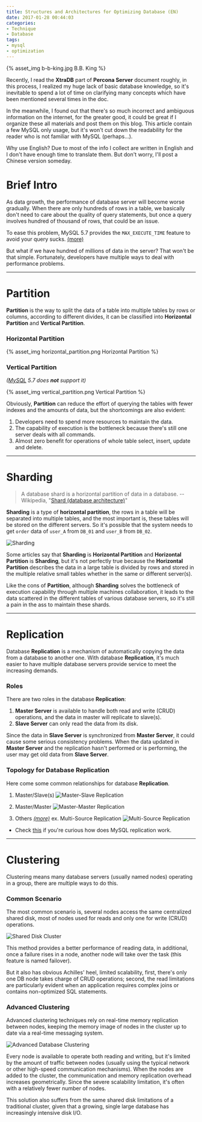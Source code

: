 ```yaml
---
title: Structures and Architectures for Optimizing Database (EN)
date: 2017-01-28 00:44:03
categories:
- Technique
- Database
tags:
- mysql
- optimization
---
```


{% asset_img b-b-king.jpg B.B. King %}

Recently, I read the **XtraDB** part of **Percona Server** document roughly, in this process, I realized my huge lack of basic database knowledge, so it's inevitable to spend a lot of time on clarifying many concepts which have been mentioned several times in the doc. 

In the meanwhile, I found out that there's so much incorrect and ambiguous information on the internet, for the greater good, it could be great if I organize these all materials and post them on this blog. This article contain a few MySQL only usage, but it's won't cut down the readability for the reader who is not familiar with MySQL (perhaps...).

Why use English? Due to most of the info I collect are written in English and I don't have enough time to translate them. But don't worry, I'll post a Chinese version someday.

<!-- more -->

# Brief Intro

As data growth, the performance of database server will become worse gradually. When there are only hundreds of rows in a table, we basically don't need to care about the quality of query statements, but once a query involves hundred of thousand of rows, that could be an issue.

To ease this problem, MySQL 5.7 provides the `MAX_EXECUTE_TIME` feature to avoid your query sucks. [(more)](https://dev.mysql.com/doc/refman/5.7/en/optimizer-hints.html#optimizer-hints-execution-time)

But what if we have hundred of millions of data in the server? That won't be that simple. Fortunately, developers have multiple ways to deal with performance problems.

---

# Partition

**Partition** is the way to split the data of a table into multiple tables by rows or columns, according to different divides, it can be classified into **Horizontal Partition** and **Vertical Partition**. 

### Horizontal Partition

{% asset_img horizontal_partition.png Horizontal Partition %}

### Vertical Partition 
*([MySQL](https://dev.mysql.com/doc/refman/5.7/en/partitioning-types.html) 5.7 does **not** support it)*

{% asset_img vertical_partition.png Vertical Partition %}

Obviously, **Partition** can reduce the effort of querying the tables with fewer indexes and the amounts of data, but the shortcomings are also evident:

1. Developers need to spend more resources to maintain the data.
2. The capability of execution is the bottleneck because there's still one server deals with all commands.
3. Almost zero benefit for operations of whole table select, insert, update and delete.

---

# Sharding

> A database shard is a horizontal partition of data in a database.
> -- Wikipedia, "[Shard (database architecture)](https://en.wikipedia.org/wiki/Shard_%28database_architecture%29)"

**Sharding** is a type of **horizontal partition**, the rows in a table will be separated into multiple tables, and the most important is, these tables will be stored on the different servers. So it's possible that the system needs to get `order` data of `user_A` from `DB_01` and `user_B` from `DB_02`. 

![Sharding](http://www.cubrid.org/manual/91/en/_images/image39.png)

Some articles say that **Sharding** is **Horizontal Partition** and **Horizontal Partition** is **Sharding**, but it's not perfectly true because the **Horizontal Partition** describes the data in a large table is divided by rows and stored in the multiple relative small tables whether in the same or different server(s).

Like the cons of **Partition**, although **Sharding** solves the bottleneck of execution capability through multiple machines collaboration, it leads to the data scattered in the different tables of various database servers, so it's still a pain in the ass to maintain these shards.

---

# Replication

Database **Replication** is a mechanism of automatically copying the data from a database to another one. With database **Replication**, it's much easier to have multiple database servers provide service to meet the increasing demands.

### Roles

There are two roles in the database **Replication**:

1. **Master Server** is available to handle both read and write (CRUD) operations, and the data in master will replicate to slave(s).
2. **Slave Server** can only read the data from its disk.

Since the data in **Slave Server** is synchronized from **Master Server**, it could cause some serious consistency problems. When the data updated in **Master Server** and the replication hasn't performed or is performing, the user may get old data from **Slave Server**.

### Topology for Database Replication

Here come some common relationships for database **Replication**.

1. Master/Slave(s)
![Master-Slave Replication](http://www.cubrid.org/files/attach/images/185528/671/186/image004.png)

2. Master/Master
![Master-Master Replication](https://severalnines.com/sites/default/files/resources/tutorials/mysql-replication-tutorial/image13.png)

3. Others *[(more)](http://severalnines.com/resources/tutorials/mysql-replication-high-availability-tutorial)*
ex. Multi-Source Replication
![Multi-Source Replication](https://severalnines.com/sites/default/files/resources/tutorials/mysql-replication-tutorial/image15.png)

- Check [this](https://www.percona.com/blog/2013/01/09/how-does-mysql-replication-really-work/) if you're curious how does MySQL replication work.

---

# Clustering

Clustering means many database servers (usually named nodes) operating in a group, there are multiple ways to do this.
 
### Common Scenario

The most common scenario is, several nodes access the same centralized shared disk, most of nodes used for reads and only one for write (CRUD) operations. 

![Shared Disk Cluster](http://programming4.us/image/022012/Achieving%20Performance,%20Scalability,%20and%20Availability%20Objectives_2.jpg)

This method provides a better performance of reading data, in additional, once a failure rises in a node, another node will take over the task (this feature is named failover). 

But it also has obvious Achilles' heel, limited scalability, first, there's only one DB node takes charge of CRUD operations; second, the read limitations are particularly evident when an application requires complex joins or contains non-optimized SQL statements.

### Advanced Clustering

Advanced clustering techniques rely on real-time memory replication between nodes, keeping the memory image of nodes in the cluster up to date via a real-time messaging system. 

![Advanced Database Clustering](https://www.percona.com/doc/percona-xtradb-cluster/5.5/_images/cluster-diagram1.png)

Every node is available to operate both reading and writing, but it's limited by the amount of traffic between nodes (usually using the typical network or other high-speed communication mechanisms). When the nodes are added to the cluster, the communication and memory replication overhead increases geometrically. Since the severe scalability limitation, it's often with a relatively fewer number of nodes.

This solution also suffers from the same shared disk limitations of a traditional cluster, given that a growing, single large database has increasingly intensive disk I/O.